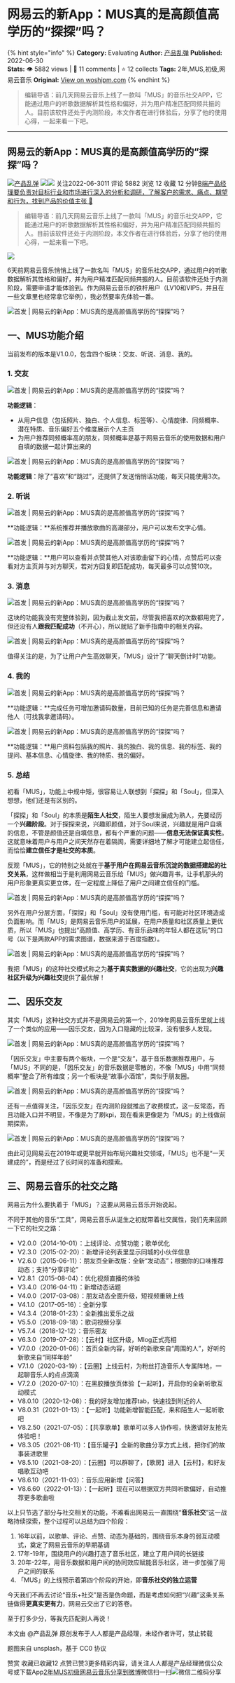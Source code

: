 # 网易云的新App：MUS真的是高颜值高学历的“探探”吗？
{% hint style="info" %}
**Category:** Evaluating
**Author:** [产品乱弹](https://www.woshipm.com/u/53146)
**Published:** 2022-06-30  
**Stats:** 👁️ 5882 views | 💬 11 comments | ⭐ 12 collects
**Tags:** 2年,MUS,初级,网易云音乐
**Original:** [View on woshipm.com](https://www.woshipm.com/evaluating/5507567.html)
{% endhint %}
> 编辑导语：前几天网易云音乐上线了一款叫「MUS」的音乐社交APP，它能通过用户的听歌数据解析其性格和偏好，并为用户精准匹配同频共振的人。目前该软件还处于内测阶段，本文作者在进行体验后，分享了他的使用心得，一起来看一下吧。

---

## 网易云的新App：MUS真的是高颜值高学历的“探探”吗？

[![](https://image.woshipm.com/wp-files/2022/04/8y6kwQm5ZKujwmYa80IY.png!/both/72x72)](https://www.woshipm.com/u/53146)[产品乱弹](https://www.woshipm.com/u/53146) ![](https://static.woshipm.com/tag/1121_1@2x.png)![](https://static.woshipm.com/tag/2104_1@2x.png) 关注2022-06-3011 评论 5882 浏览 12 收藏 12 分钟[B端产品经理要负责对目标行业和市场进行深入的分析和调研，了解客户的需求、痛点、期望和行为，找到产品的价值主张 🔗](https://ke.qidianla.com/courses/bcpm)

> 编辑导语：前几天网易云音乐上线了一款叫「MUS」的音乐社交APP，它能通过用户的听歌数据解析其性格和偏好，并为用户精准匹配同频共振的人。目前该软件还处于内测阶段，本文作者在进行体验后，分享了他的使用心得，一起来看一下吧。

![](https://image.woshipm.com/wp-files/2022/06/xaNeXtPXzuKZuMvw6cJN.jpg)

6天前网易云音乐悄悄上线了一款名叫「MUS」的音乐社交APP，通过用户的听歌数据解析其性格和偏好，并为用户精准匹配同频共振的人。目前该软件还处于内测阶段，需要申请才能体验到。作为网易云音乐的铁杆用户（LV10和VIP5，并且在一些文章里也经常拿它举例），我必然要率先体验一番。

![首发 | 网易云的新App：MUS真的是高颜值高学历的“探探”吗？](https://image.woshipm.com/wp-files/2022/06/aIWQIswXkbQhEG8iRIRf.png)

## **一、MUS功能介绍**

当前发布的版本是V1.0.0，包含四个板块：交友、听说、消息、我的。

### **1\. 交友**

![首发 | 网易云的新App：MUS真的是高颜值高学历的“探探”吗？](https://image.woshipm.com/wp-files/2022/06/KcJlVa3HFCchswUKckDt.png)

**功能逻辑**：

*   从用户信息（包括照片、独白、个人信息、标签等）、心情旋律、同频概率、潜在特质、音乐偏好五个维度展示个人主页
*   为用户推荐同频概率高的朋友，同频概率是基于网易云音乐的使用数据和用户自填的数据一起计算出来的

![首发 | 网易云的新App：MUS真的是高颜值高学历的“探探”吗？](https://image.woshipm.com/wp-files/2022/06/0mziGAU2yQpt16qh6Sby.png)

**功能逻辑**：除了“喜欢”和“跳过”，还提供了发送悄悄话功能，每天只能使用3次。

### **2\. 听说**

![首发 | 网易云的新App：MUS真的是高颜值高学历的“探探”吗？](https://image.woshipm.com/wp-files/2022/06/7Bhf8W2ivJsaggAfqnoW.png)

**功能逻辑：**系统推荐并播放歌曲的高潮部分，用户可以发布文字心情。

![首发 | 网易云的新App：MUS真的是高颜值高学历的“探探”吗？](https://image.woshipm.com/wp-files/2022/06/25NrPs1vuya6iYxxNu4O.png)

**功能逻辑：**用户可以查看并点赞其他人对该歌曲留下的心情，点赞后可以查看对方主页并与对方聊天，若对方回复即匹配成功，每天最多可以点赞10次。

### **3\. 消息**

![首发 | 网易云的新App：MUS真的是高颜值高学历的“探探”吗？](https://image.woshipm.com/wp-files/2022/06/iOP7s6uzXTqdJy2nuxAf.png)

这块的功能我没有完整体验到，因为截止发文前，尽管我把喜欢的次数都用完了，但还没有人**跟我匹配成功**（不开心），所以就贴了新手指南中的相关内容。

![首发 | 网易云的新App：MUS真的是高颜值高学历的“探探”吗？](https://image.woshipm.com/wp-files/2022/06/ytl6rdxDG3s4epfSEHC8.png)

值得关注的是，为了让用户产生高效聊天，「MUS」设计了“聊天倒计时”功能。

### **4\. 我的**

![首发 | 网易云的新App：MUS真的是高颜值高学历的“探探”吗？](https://image.woshipm.com/wp-files/2022/06/36EWgyLCTKKc5uJ3lRkU.jpeg)

**功能逻辑：**完成任务可增加邀请码数量，目前已知的任务是完善信息和邀请他人（可找我拿邀请码）。

![首发 | 网易云的新App：MUS真的是高颜值高学历的“探探”吗？](https://image.woshipm.com/wp-files/2022/06/HH5QxKCU0Ye56EHbGR4b.png)

**功能逻辑：**用户资料包括我的照片、我的独白、我的信息、我的标签、我的提问、基本信息、心情旋律、我的特质、我的偏好。

### **5\. 总结**

初看「MUS」，功能上中规中矩，很容易让人联想到「探探」和「Soul」，但深入想想，他们还是有区别的。

「探探」和「Soul」的本质是**陌生人社交**，陌生人要想发展成为熟人，先要经历一个**兴趣阶段**。对于探探来说，兴趣即颜值，对于Soul来说，兴趣就是用户自填的信息，不管是颜值还是自填信息，都有个严重的问题——**信息无法保证真实性**。这就意味着用户与用户之间天然存在着隔阂，需要详细地了解才可能建立起信任，而恰恰**建立信任才是社交的本质**。

反观「MUS」，它的特别之处就在于**基于用户在网易云音乐沉淀的数据搭建起的社交关系**，这样做相当于是利用网易云音乐给「MUS」做兴趣背书，让手机那头的用户形象更真实更立体，在一定程度上降低了用户之间建立信任的门槛。

![首发 | 网易云的新App：MUS真的是高颜值高学历的“探探”吗？](https://image.woshipm.com/wp-files/2022/06/brfs2Khp3V7Pr4OEvTjl.png)

另外在用户分层方面，「探探」和「Soul」没有使用门槛，有可能对社区环境造成负面影响。而「MUS」是网易云音乐用户的延展，在用户质量和社区质量上更优质，所以「MUS」也提出“高颜值、高学历、有音乐品味的年轻人都在这玩”的口号（以下是两款APP的需求图谱，数据来源于百度指数）。

![首发 | 网易云的新App：MUS真的是高颜值高学历的“探探”吗？](https://image.woshipm.com/wp-files/2022/06/gkAGa299Y95cvhYcnSJf.png)

我把「MUS」的这种社交模式称之为**基于真实数据的兴趣社交**，它的出现为**兴趣社区升级为兴趣社交**提供了最优解！

## **二、因乐交友**

其实「MUS」这种社交方式并不是网易云的第一个，2019年网易云音乐里就上线了一个类似的应用——因乐交友，因为入口隐藏的比较深，没有很多人发现。

![首发 | 网易云的新App：MUS真的是高颜值高学历的“探探”吗？](https://image.woshipm.com/wp-files/2022/06/eb9KNhY8q4sSh3KzD1WA.png)

「因乐交友」中主要有两个板块，一个是“交友”，基于音乐数据推荐用户，与「MUS」不同的是，「因乐交友」的音乐数据是零散的，不像「MUS」中用“同频概率”整合了所有维度；另一个板块是“故事小酒馆”，类似于朋友圈。

![首发 | 网易云的新App：MUS真的是高颜值高学历的“探探”吗？](https://image.woshipm.com/wp-files/2022/06/rhxbpvU3OCmvJ3TKQ7ES.png)

还有一点值得关注，「因乐交友」在内测阶段就推出了收费模式，这一反常态，而且功能入口并不明显，不像是为了刷kpi，现在看来更像是为「MUS」的上线做前期探索。

![首发 | 网易云的新App：MUS真的是高颜值高学历的“探探”吗？](https://image.woshipm.com/wp-files/2022/06/rV2KfyGUCKiGa4zm3xkz.jpeg)

由此可见网易云在2019年或更早就开始布局兴趣社交领域，「MUS」也不是“一天建成的”，而是经过了长时间的准备和摸索。

## **三、网易云音乐的社交之路**

网易云为什么要执着于「MUS」？这要从网易云音乐开始说起。

不同于其他的音乐“工具”，网易云音乐从诞生之初就带着社交属性，我们先来回顾一下它的社交之路：

*   V2.0.0（2014-10-01）：上线评论、点赞功能；歌单优化
*   V2.3.0（2015-02-20）：新增评论列表里显示同城的小伙伴信息
*   V2.6.0（2015-06-11）：朋友页全新改版：全新“发动态”；根据你的口味推荐动态；支持“分享评论”
*   V2.8.1（2015-08-04）：优化视频直播的体验
*   V3.4.0（2016-04-11）：新增动态话题
*   V4.0.0（2017-03-08）：朋友动态全面升级，短视频重磅上线
*   V4.1.0（2017-05-16）：全新分享
*   V4.3.4（2018-01-23）：全新推出爱乐之战
*   V5.5.0（2018-09-18）：歌词视频分享
*   V5.7.4（2018-12-12）：音乐密友
*   V6.3.0（2019-07-28）：【云村】社区升级，Mlog正式亮相
*   V7.0.0（2020-01-06）：首页全新内容，好听的新歌来自“周围的人”，好听的新歌来自“同样年龄”
*   V7.1.0（2020-03-19）：【云圈】上线云村，为粉丝打造音乐人专属阵地，一起聊音乐人的点点滴滴
*   V7.2.0（2020-07-10）：在黑胶播放页体验【一起听】，开启你的全新听歌互动模式
*   V8.0.10（2020-12-08）：我的好友增加推荐tab，快速找到附近的人
*   V8.0.31（2021-01-13）：【一起听】功能新增智能匹配，来和陌生人一起听歌吧
*   V8.2.50（2021-07-05）：【共享歌单】歌单可以多人协作啦，快邀请好友抢先体验吧！
*   V8.3.05（2021-08-11）：【音乐罐子】全新的歌曲分享方式上线，把你们的故事装进歌里
*   V8.5.10（2021-08-20）：【云圈】可以群聊了，【歌房】进入【云村】，和好友唱歌互动吧
*   V8.6.10（2021-11-03）：音乐应用新增【问答】
*   V8.6.60（2022-01-13）：【一起听】现在可以根据双方共同听歌偏好，自动推荐更多歌曲啦

以上只节选了部分与社交相关的功能，不难看出网易云一直围绕“**音乐社交**”这一战略持续探索，整个过程可以总结为四个阶段：

1.  16年以前，以歌单、评论、点赞、动态为基础的，围绕音乐本身的弱互动模式，奠定了网易云音乐的早期基调
2.  17年-19年，围绕用户的兴趣打造了音乐社区，建立了用户间的长链接
3.  20年-22年，用音乐数据和用户间的协同效应赋能音乐社区，进一步加强了用户之间的联系
4.  「MUS」的上线预示着第四个阶段的开始，即**音乐社交的独立运营**

今天我们不再去讨论“音乐+社交”是否是伪命题，而是考虑如何把“兴趣”这条关系链做得**更真实更有力**，网易云交出了它的答卷。

至于打多少分，等我先匹配到人再说！

本文由 @产品乱弹 原创发布于人人都是产品经理，未经作者许可，禁止转载

题图来自 unsplash，基于 CC0 协议

赞赏 收藏已收藏12 点赞已赞3更多精彩内容，请关注人人都是产品经理微信公众号或下载App[2年](https://www.woshipm.com/tag/2%e5%b9%b4)[MUS](https://www.woshipm.com/tag/mus)[初级](https://www.woshipm.com/tag/%e5%88%9d%e7%ba%a7)[网易云音乐](https://www.woshipm.com/tag/%e7%bd%91%e6%98%93%e4%ba%91%e9%9f%b3%e4%b9%90)[分享到微博](https://service.weibo.com/share/share.php?appkey=2775287854&title=网易云的新App：MUS真的是高颜值高学历的“探探”吗？&url=https://www.woshipm.com/evaluating/5507567.html&pic=https://image.woshipm.com/wp-files/2022/06/xaNeXtPXzuKZuMvw6cJN.jpg)微信扫一扫![微信二维码](https://api.pwmqr.com/qrcode/create/?url=https://www.woshipm.com/evaluating/5507567.html)分享